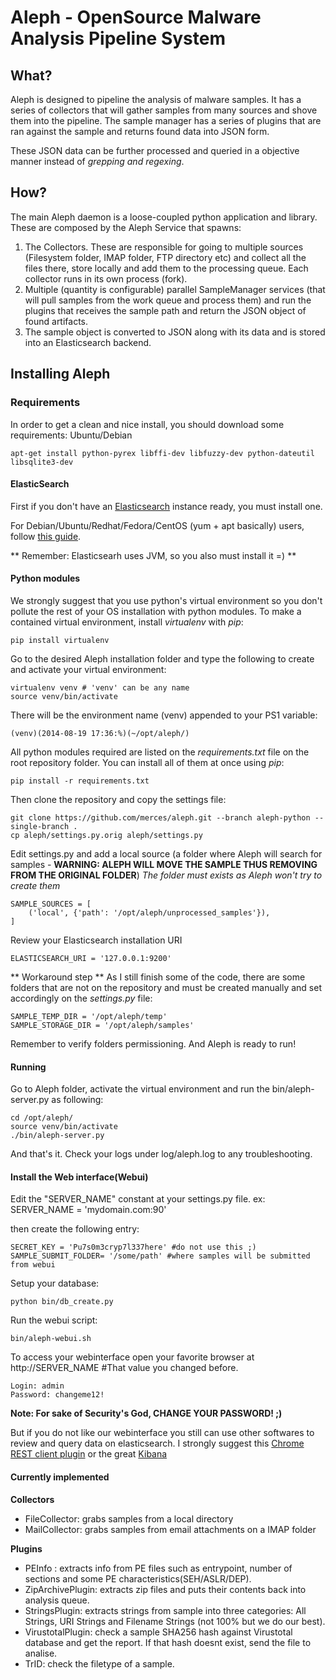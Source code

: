 # Aleph - OpenSource Malware Analysis Pipeline System

## What?
Aleph is designed to pipeline the analysis of malware samples. It has a series of collectors that will gather samples from many sources and shove them into the pipeline. The sample manager has a series of plugins that are ran against the sample and returns found data into JSON form.

These JSON data can be further processed and queried in a objective manner instead of *grepping and regexing*.

## How?
The main Aleph daemon is a loose-coupled python application and library. These are composed by the Aleph Service that spawns:

1. The Collectors. These are responsible for going to multiple sources (Filesystem folder, IMAP folder, FTP directory etc) and collect all the files there, store locally and add them to the processing queue. Each collector runs in its own process (fork).
2. Multiple (quantity is configurable) parallel SampleManager services (that will pull samples from the work queue and process them) and run the plugins that receives the sample path and return the JSON object of found artifacts.
3. The sample object is converted to JSON along with its data and is stored into an Elasticsearch backend.

## Installing Aleph
### Requirements
In order to get a clean and nice install, you should download some requirements:
Ubuntu/Debian

	apt-get install python-pyrex libffi-dev libfuzzy-dev python-dateutil libsqlite3-dev
	

#### ElasticSearch
First if you don't have an [Elasticsearch](www.elasticsearch.org) instance ready, you must install one. 

For Debian/Ubuntu/Redhat/Fedora/CentOS (yum + apt basically) users, follow [this guide](http://www.elasticsearch.org/guide/en/elasticsearch/reference/current/setup-repositories.html).

** Remember: Elasticsearh uses JVM, so you also must install it =) **

#### Python modules
We strongly suggest that you use python's virtual environment so you don't pollute the rest of your OS installation with python modules. To make a contained virtual environment, install _virtualenv_ with _pip_:

    pip install virtualenv

Go to the desired Aleph installation folder and type the following to create and activate your virtual environment:

    virtualenv venv # 'venv' can be any name
    source venv/bin/activate

There will be the environment name (venv) appended to your PS1 variable:

    (venv)(2014-08-19 17:36:%)(~/opt/aleph/)

All python modules required are listed on the _requirements.txt_ file on the root repository folder. You can install all of them at once using _pip_:

    pip install -r requirements.txt

Then clone the repository and copy the settings file:

    git clone https://github.com/merces/aleph.git --branch aleph-python --single-branch .
    cp aleph/settings.py.orig aleph/settings.py

Edit settings.py and add a local source (a folder where Aleph will search for samples - **WARNING: ALEPH WILL MOVE THE SAMPLE THUS REMOVING FROM THE ORIGINAL FOLDER**) _The folder must exists as Aleph won't try to create them_

    SAMPLE_SOURCES = [
        ('local', {'path': '/opt/aleph/unprocessed_samples'}),
    ]

Review your Elasticsearch installation URI

    ELASTICSEARCH_URI = '127.0.0.1:9200'

** Workaround step **
As I still finish some of the code, there are some folders that are not on the repository and must be created manually and set accordingly on the *settings.py* file:

    SAMPLE_TEMP_DIR = '/opt/aleph/temp'
    SAMPLE_STORAGE_DIR = '/opt/aleph/samples'

Remember to verify folders permissioning.
And Aleph is ready to run!

#### Running 
Go to Aleph folder, activate the virtual environment and run the bin/aleph-server.py as following:

    cd /opt/aleph/
    source venv/bin/activate
    ./bin/aleph-server.py

And that's it. Check your logs under log/aleph.log to any troubleshooting.

#### Install the Web interface(Webui)
Edit the "SERVER_NAME" constant at your settings.py file.
	ex: SERVER_NAME = 'mydomain.com:90'
	
then create the following entry:

	SECRET_KEY = 'Pu7s0m3cryp7l337here' #do not use this ;)
	SAMPLE_SUBMIT_FOLDER= '/some/path' #where samples will be submitted from webui

Setup your database:

	python bin/db_create.py

Run the	webui script:
	
	bin/aleph-webui.sh
	
To access your webinterface open your favorite browser at http://SERVER_NAME #That value you changed before.
	
	Login: admin
	Password: changeme12!
	
	
**Note: For sake of Security's God, CHANGE YOUR PASSWORD! ;)**
	
But if you do not like our webinterface you still can use other softwares  to review and query data on elasticsearch. I strongly suggest this [Chrome REST client plugin](https://chrome.google.com/webstore/detail/postman-rest-client/fdmmgilgnpjigdojojpjoooidkmcomcm?hl=en) or the great [Kibana](http://www.elasticsearch.org/guide/en/kibana/current/working-with-queries-and-filters.html)

#### Currently implemented
**Collectors**
* FileCollector: grabs samples from a local directory
* MailCollector: grabs samples from email attachments on a IMAP folder

**Plugins**
* PEInfo : extracts info from PE files such as entrypoint, number of sections and some PE characteristics(SEH/ASLR/DEP).
* ZipArchivePlugin: extracts zip files and puts their contents back into analysis queue.
* StringsPlugin: extracts strings from sample into three categories: All Strings, URI Strings and Filename Strings (not 100% but we do our best).
* VirustotalPlugin: check a sample SHA256 hash against Virustotal database and get the report. If that hash doesnt exist, send the file to analise.
* TrID: check the filetype of a sample.
